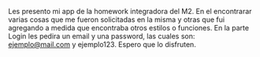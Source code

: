 Les presento mi app de la homework integradora del M2.
En el encontrarar varias cosas que me fueron solicitadas en la misma y otras que fui agregando a medida que encontraba otros estilos o funciones.
En la parte Login les pedira un email y una password, las cuales son: ejemplo@mail.com y ejemplo123.
Espero que lo disfruten.
